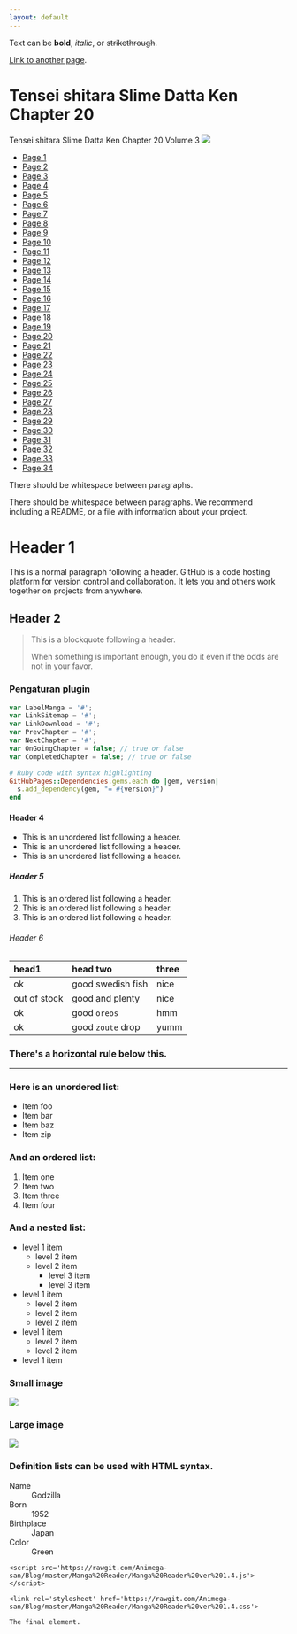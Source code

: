 ```yaml
---
layout: default
---
```


Text can be **bold**, _italic_, or ~~strikethrough~~.

[Link to another page](another-page).
<div class='sample'>
<link href='https://animegasan.github.io/Manga-Reader/css/Manga%20Reader.css' rel='stylesheet'>
<script src='//ajax.googleapis.com/ajax/libs/jquery/2.1.4/jquery.min.js'></script>
<script src='https://animegasan.github.io/Manga-Reader/js/sample.js'></script>
<script type='text/javascript'>
var LabelManga = 'Tensei shitara Slime Datta Ken';
var LinkSitemap = 'https://animegasan.blogspot.co.id/p/tensei-shitara-slime-datta-ken.html';
var LinkDownload = 'https://www.solidfiles.com/v/LGM2x7Aqav525';
var PrevChapter = 'https://animegasan.blogspot.co.id/2017/11/Tensei-shitara-Slime-Datta-Ken-Chapter-019.html';
var NextChapter = 'https://animegasan.blogspot.co.id/2017/11/Tensei-shitara-Slime-Datta-Ken-Chapter-021.html';
var OnGoingChapter = false;
var CompletedChapter = false;
</script>
<html>
<body>
<h1 class="post-title entry-title">
Tensei shitara Slime Datta Ken Chapter 20
</h1>
</body>
</html>
<div class='cover-manga'>
	<span>Tensei shitara Slime Datta Ken Chapter 20 Volume 3</span>
	<img src='https://3.bp.blogspot.com/-9zRTq_z36iY/WhA3MeeOcgI/AAAAAAAACMs/OEumDAOzzTc4152DIfX25quzDu0pcBqlQCLcBGAs/s1600/Tensei%2Bshitara%2BSlime%2BDatta%2BKen%2BVolume%2B003.jpg'/>
</div>
<ul class='manga'>
    <li><a href='https://4.bp.blogspot.com/-CxWlqZstfCg/WhB1q1_8rjI/AAAAAAAACbE/fNGXmJX0IDciDfcXBC4t6fXIRqWLCwuAwCLcBGAs/s1600/01.jpg'>Page 1</a></li>
    <li><a href='https://2.bp.blogspot.com/-Ts86hlS_-9A/WhB1ntLqrlI/AAAAAAAACbA/du5gA2BKwqcv54Ybyj8WKSCFtxiL9RwwgCLcBGAs/s1600/02.jpg'>Page 2</a></li>
    <li><a href='https://3.bp.blogspot.com/-iYWinh3H9Uw/WhB2SSQYQbI/AAAAAAAACbM/6QDzWP6LeX4s8IyVQBHODnt70gGXRJpwACLcBGAs/s1600/03.jpg'>Page 3</a></li>
    <li><a href='https://4.bp.blogspot.com/-2VF7SDcwj0k/WhB3MX3EXfI/AAAAAAAACbc/_1cXB4w-Wck965DQdfoGZQ15FEduxEn1gCLcBGAs/s1600/04.jpg'>Page 4</a></li>
    <li><a href='https://1.bp.blogspot.com/-L0UooDy-JpQ/WhB26mPY4TI/AAAAAAAACbU/DuP1A3E9w-cqbBBP0oJK_NgEvpN3nH8_ACLcBGAs/s1600/05.jpg'>Page 5</a></li>
    <li><a href='https://2.bp.blogspot.com/-tVfNFuXNkU8/WhB3XTYVNXI/AAAAAAAACbg/eoPNHpO6V7YsLeWQMRLMUx0FLuPuUJb3ACLcBGAs/s1600/06.jpg'>Page 6</a></li>
    <li><a href='https://4.bp.blogspot.com/-oadwPhWlUUc/WhB3yiKpOOI/AAAAAAAACbo/uMllQz7GrBgqMkQ6uK4QuIeuj2VMKKDegCLcBGAs/s1600/07.jpg'>Page 7</a></li>
    <li><a href='https://3.bp.blogspot.com/-8NKwK2V_M54/WhB4SPFPyEI/AAAAAAAACbw/NzUAoIwgFJEzJW1y7VI0zhprM67Dild4QCLcBGAs/s1600/08.jpg'>Page 8</a></li>
    <li><a href='https://2.bp.blogspot.com/-0K1jqcc8sNE/WhB4gFlkl5I/AAAAAAAACb4/fOb8nWxVIDQ-UhWHIbR1X5RhUcZ0j-3awCLcBGAs/s1600/09.jpg'>Page 9</a></li>
    <li><a href='https://1.bp.blogspot.com/-1XnUsABzMU8/WhB4nls3LsI/AAAAAAAACb8/GVrFdBshKlA4oK0hBX3SMuCnV7wticsGwCLcBGAs/s1600/10.jpg'>Page 10</a></li>
    <li><a href='https://4.bp.blogspot.com/-7bJUyjennRM/WhB5J4sKxkI/AAAAAAAACcE/DfzJLMiOgU8PNidxzD1FMsAiYGXM5kAZgCLcBGAs/s1600/11.jpg'>Page 11</a></li>
    <li><a href='https://3.bp.blogspot.com/-_iVjgCyR-6E/WhB5eChumnI/AAAAAAAACcI/tY0ZeTAfGEoGD4cdX_mQor3pEtEt9SduACLcBGAs/s1600/12.jpg'>Page 12</a></li>
    <li><a href='https://2.bp.blogspot.com/-NEBVqSBZSV8/WhB5h1vv_ZI/AAAAAAAACcM/VzYB2WtfI64zLQ_Ea-YPvX7sSts5o1XawCLcBGAs/s1600/13.jpg'>Page 13</a></li>
    <li><a href='https://3.bp.blogspot.com/-cVNbyqD-Aoc/WhB6H4Rm23I/AAAAAAAACcY/yMzYk7z1qgYuNv_zX1mOyvvnLXbG800cACLcBGAs/s1600/14.jpg'>Page 14</a></li>
    <li><a href='https://2.bp.blogspot.com/-Aqsbp3we3Fc/WhB6oT5NseI/AAAAAAAACck/cD-warVMcPorMgdwDzCaEXnUyqKomKOOgCLcBGAs/s1600/15.jpg'>Page 15</a></li>
    <li><a href='https://4.bp.blogspot.com/-japilHLuZys/WhB6m2Hx4XI/AAAAAAAACcg/9ZH6gJ1vIGAdA87YNYpwKvT5xK8qszElgCLcBGAs/s1600/16.jpg'>Page 16</a></li>
    <li><a href='https://2.bp.blogspot.com/-co44ELYF0O4/WhB63dxW_3I/AAAAAAAACco/LOV7_dw6K70QuhWx-o6SX1TdMfzY52aDQCLcBGAs/s1600/17.jpg'>Page 17</a></li>
    <li><a href='https://1.bp.blogspot.com/-pbOOTqEruU8/WhB7vilF0WI/AAAAAAAACc0/4-5E6-NfqK8PGkZ-YvQaM5uoMsfI_NpvQCLcBGAs/s1600/18.jpg'>Page 18</a></li>
    <li><a href='https://1.bp.blogspot.com/-SS_7LJHUYbg/WhB7nHJCaPI/AAAAAAAACcw/TrKCTyRF4tY37LopIi2LynS7uUkRlnK7QCLcBGAs/s1600/19.jpg'>Page 19</a></li>
    <li><a href='https://2.bp.blogspot.com/-j_GU8sMCqEM/WhB7w7ZuEwI/AAAAAAAACc4/4NWjWWTNvhguaqS_H_4I1vVvLoFOeWIGQCLcBGAs/s1600/20.jpg'>Page 20</a></li>
    <li><a href='https://4.bp.blogspot.com/-uHQbVScVXT4/WhB8I-yEbVI/AAAAAAAACdA/aIEiS376N5cVHFGOhKgn58B8qa41mWYvACLcBGAs/s1600/21.jpg'>Page 21</a></li>
    <li><a href='https://2.bp.blogspot.com/-wZuEyXQxVnQ/WhB8gjtKmeI/AAAAAAAACdI/r2O1qzQltswstBmZqZiMqf-_5BZ93O5PQCLcBGAs/s1600/22.jpg'>Page 22</a></li>
    <li><a href='https://1.bp.blogspot.com/-pA5fJ0V3ySY/WhB81peyoTI/AAAAAAAACdQ/d8P9vOHfmAEX8IyJAaZ_C79j30j0Ig3pACLcBGAs/s1600/23.jpg'>Page 23</a></li>
    <li><a href='https://4.bp.blogspot.com/-fFUbqavqWtA/WhB9D6gtPwI/AAAAAAAACdU/ZXD1--9qCykYoGtQed655koPwpKr_2D0wCLcBGAs/s1600/24.jpg'>Page 24</a></li>
    <li><a href='https://3.bp.blogspot.com/-np8L2ka80x4/WhB9XQfvxkI/AAAAAAAACdc/cc-1gLAqay8r4mDx7X0f_oBsaxlxCEAnACLcBGAs/s1600/25.jpg'>Page 25</a></li>
    <li><a href='https://3.bp.blogspot.com/-GJpoBzXPfGk/WhB9w0F0Y9I/AAAAAAAACdg/S1ekNfiicZMWE8E2K3Xn5YbcaXk_fo4rQCLcBGAs/s1600/26.jpg'>Page 26</a></li>
    <li><a href='https://1.bp.blogspot.com/-VMg16m8AFCs/WhB-CT4C5_I/AAAAAAAACdo/6mT6QLICg9UGPgMB8V51d10ZjXBjh5bCQCLcBGAs/s1600/27.jpg'>Page 27</a></li>
    <li><a href='https://4.bp.blogspot.com/-2nCv2obD0gQ/WhB-Qvn18_I/AAAAAAAACds/8QpOGjHKXt4eIGV61VOrjPCDowmsuUXaQCLcBGAs/s1600/28.jpg'>Page 28</a></li>
    <li><a href='https://4.bp.blogspot.com/-B_8DYy9di68/WhB-3BBskOI/AAAAAAAACd0/Wfg0yuAvtwEZc7c9LhtBjtXlZ0Cy5HnSQCLcBGAs/s1600/29.jpg'>Page 29</a></li>
    <li><a href='https://1.bp.blogspot.com/-ap7-UYt0qTg/WhB_Xefue_I/AAAAAAAACd8/7dGzH9xY_cwIZnD08GXlwjHNlApNoYx9wCLcBGAs/s1600/30.jpg'>Page 30</a></li>
    <li><a href='https://2.bp.blogspot.com/-BhrTDutc-VI/WhB_e6bJ3oI/AAAAAAAACeA/Lo_M6tIj0xcMsxiqW-3c5k4fTeCIdURAgCLcBGAs/s1600/31.jpg'>Page 31</a></li>
    <li><a href='https://1.bp.blogspot.com/-17rNNWnbggs/WhB_uaUxWZI/AAAAAAAACeE/2BmvJ7K3kW8ooAciYua_8QTrM4FFNVQGACLcBGAs/s1600/32.jpg'>Page 32</a></li>
    <li><a href='https://2.bp.blogspot.com/-oLhWTqEwORo/WhCADyfP4HI/AAAAAAAACeQ/8s9B9V5g8l4GJMLpUZ4CEbQxAUrjOsFagCLcBGAs/s1600/33.jpg'>Page 33</a></li>
    <li><a href='https://2.bp.blogspot.com/-WermUKBebTo/WhB_9nMdAQI/AAAAAAAACeM/wQHOCl646PYBqEC5UNsTTd6W85l1T9usACLcBGAs/s1600/34.jpg'>Page 34</a></li>
</ul>
</div>

There should be whitespace between paragraphs.

There should be whitespace between paragraphs. We recommend including a README, or a file with information about your project.

# [](#header-1)Header 1

This is a normal paragraph following a header. GitHub is a code hosting platform for version control and collaboration. It lets you and others work together on projects from anywhere.

## [](#header-2)Header 2

> This is a blockquote following a header.
>
> When something is important enough, you do it even if the odds are not in your favor.

### [](#header-3)Pengaturan plugin


```js
var LabelManga = '#';
var LinkSitemap = '#';
var LinkDownload = '#';
var PrevChapter = '#';
var NextChapter = '#';
var OnGoingChapter = false; // true or false
var CompletedChapter = false; // true or false
```

```ruby
# Ruby code with syntax highlighting
GitHubPages::Dependencies.gems.each do |gem, version|
  s.add_dependency(gem, "= #{version}")
end
```

#### [](#header-4)Header 4

*   This is an unordered list following a header.
*   This is an unordered list following a header.
*   This is an unordered list following a header.

##### [](#header-5)Header 5

1.  This is an ordered list following a header.
2.  This is an ordered list following a header.
3.  This is an ordered list following a header.

###### [](#header-6)Header 6

| head1        | head two          | three |
|:-------------|:------------------|:------|
| ok           | good swedish fish | nice  |
| out of stock | good and plenty   | nice  |
| ok           | good `oreos`      | hmm   |
| ok           | good `zoute` drop | yumm  |

### There's a horizontal rule below this.

* * *

### Here is an unordered list:

*   Item foo
*   Item bar
*   Item baz
*   Item zip

### And an ordered list:

1.  Item one
1.  Item two
1.  Item three
1.  Item four

### And a nested list:

- level 1 item
  - level 2 item
  - level 2 item
    - level 3 item
    - level 3 item
- level 1 item
  - level 2 item
  - level 2 item
  - level 2 item
- level 1 item
  - level 2 item
  - level 2 item
- level 1 item

### Small image

![](https://assets-cdn.github.com/images/icons/emoji/octocat.png)

### Large image

![](https://guides.github.com/activities/hello-world/branching.png)


### Definition lists can be used with HTML syntax.

<dl>
<dt>Name</dt>
<dd>Godzilla</dd>
<dt>Born</dt>
<dd>1952</dd>
<dt>Birthplace</dt>
<dd>Japan</dd>
<dt>Color</dt>
<dd>Green</dd>
</dl>

```
<script src='https://rawgit.com/Animega-san/Blog/master/Manga%20Reader/Manga%20Reader%20ver%201.4.js'></script>
```

```
<link rel='stylesheet' href='https://rawgit.com/Animega-san/Blog/master/Manga%20Reader/Manga%20Reader%20ver%201.4.css'>
```

```
The final element.
```
